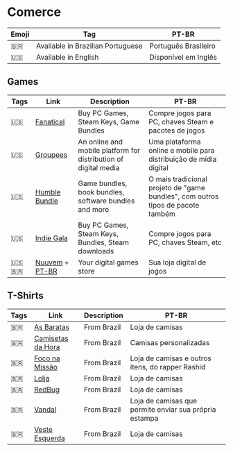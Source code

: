 # Comerce

| Emoji | Tag                               | PT-BR                |
| ----- | --------------------------------- | -------------------- |
| 🇧🇷  | Available in Brazilian Portuguese | Português Brasileiro |
| 🇺🇸  | Available in English              | Disponível em Inglês |

## Games

| Tags     | Link                                                                             | Description                                                     | PT-BR                                                                           |
| -------- | -------------------------------------------------------------------------------- | --------------------------------------------------------------- | ------------------------------------------------------------------------------- |
| 🇺🇸     | [Fanatical](https://www.fanatical.com/en/)                                       | Buy PC Games, Steam Keys, Game Bundles                          | Compre jogos para PC, chaves Steam e pacotes de jogos                           |
| 🇺🇸     | [Groupees](https://groupees.com)                                                 | An online and mobile platform for distribution of digital media | Uma plataforma online e mobile para distribuição de mídia digital               |
| 🇺🇸     | [Humble Bundle](https://www.humblebundle.com)                                    | Game bundles, book bundles, software bundles and more           | O mais tradicional projeto de "game bundles", com outros tipos de pacote também |
| 🇺🇸     | [Indie Gala](https://www.indiegala.com)                                          | Buy PC Games, Steam Keys, Bundles, Steam downloads              | Compre jogos para PC, chaves Steam, etc                                         |
| 🇺🇸🇧🇷 | [Nuuvem](https://www.nuuvem.com/us-pt/) + [PT-BR](https://www.nuuvem.com/br-pt/) | Your digital games store                                        | Sua loja digital de jogos                                                       |

## T-Shirts

| Tags | Link                                                | Description | PT-BR                                                  |
| ---- | --------------------------------------------------- | ----------- | ------------------------------------------------------ |
| 🇧🇷 | [As Baratas](https://asbaratas.com.br/loja/)        | From Brazil | Loja de camisas                                        |
| 🇧🇷 | [Camisetas da Hora](https://camisetasdahora.com.br) | From Brazil | Camisas personalizadas                                 |
| 🇧🇷 | [Foco na Missão](http://www.foconamissao.com.br)    | From Brazil | Loja de camisas e outros ítens, do rapper Rashid       |
| 🇧🇷 | [Lolja](https://www.lolja.com.br)                   | From Brazil | Loja de camisas                                        |
| 🇧🇷 | [RedBug](https://www.redbug.com.br)                 | From Brazil | Loja de camisas                                        |
| 🇧🇷 | [Vandal](https://www.vandal.com.br)                 | From Brazil | Loja de camisas que permite enviar sua própria estampa |
| 🇧🇷 | [Veste Esquerda](https://vesteesquerda.com.br)      | From Brazil | Loja de camisas                                        |


